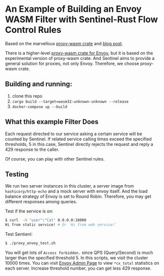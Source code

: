 # An Example of Building an Envoy WASM Filter with Sentinel-Rust Flow Control Rules

Based on the marvellous [proxy-wasm crate](https://crates.io/crates/proxy-wasm) and [blog post](https://antweiss.com/blog/extending-envoy-with-wasm-and-rust/).

There is a higher-level [proxy-wasm crate for Envoy](https://github.com/tetratelabs/envoy-wasm-rust-sdk/), but it is based on the experimental version of proxy-wasm crate. And Sentinel aims to provide a general solution for proxies, not only Envoy. Therefore, we choose proxy-wasm crate.

## Building and running:

1. clone this repo
2. `cargo build --target=wasm32-unknown-unknown --release`
3. `docker-compose up --build`

## What this example Filter Does
Each request directed to our service asking a certain service will be counted by Sentinel. If related service calling times exceed the specified thresholds, 5 in this case, Sentinel directly rejects the request and reply a 429 response to the caller.  

Of course, you can play with other Sentinel rules.

## Testing 
We run two server instances in this cluster, a server image from `hashicorp/http-echo` and a mock server with envoy itself. And the load balance strategy of Envoy is set to Round Robin. Therefore, you may get different responses among queries.

Test if the service is on:

```bash
$ curl  -H "user":"Cat" 0.0.0.0:18000
Hi from static service! # Or `Hi from web service!`
```

Test Sentienl:
```bash
$ ./proxy_envoy_test.sh 
```

You will get lots of `Access forbidden.` since QPS (Query/Second) is much larger than the specified threshold 5. 
In this scripts, we visit the cluster 10000 times. You can visit [Envoy Admin Page](http://localhost:18001/stats) to view `*cx_total` statistics on each server.
Increase threshold number, you can get less 429 response.
